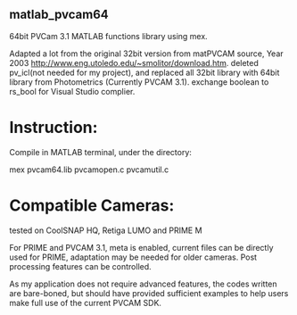 ## matlab_pvcam64

64bit PVCam 3.1 MATLAB functions library using mex.

Adapted a lot from the original 32bit version from matPVCAM source, Year 2003 http://www.eng.utoledo.edu/~smolitor/download.htm.
deleted pv_icl(not needed for my project), and replaced all 32bit library with 64bit library from Photometrics (Currently PVCAM 3.1).
exchange boolean to rs_bool for Visual Studio complier.

# Instruction:
Compile in MATLAB terminal, under the directory:

mex pvcam64.lib pvcamopen.c pvcamutil.c

# Compatible Cameras:
tested on CoolSNAP HQ, Retiga LUMO and PRIME M

For PRIME and PVCAM 3.1, meta is enabled, current files can be directly used for PRIME, adaptation may be needed for older cameras.
Post processing features can be controlled.

As my application does not require advanced features, the codes written are bare-boned, 
but should have provided sufficient examples to help users make full use of the current PVCAM SDK.
